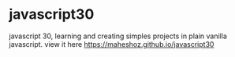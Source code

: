 # javascript30
javascript 30, learning and creating simples projects in plain vanilla javascript.
view it here https://maheshoz.github.io/javascript30
